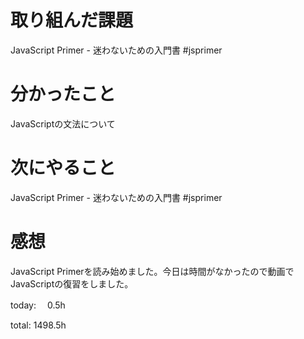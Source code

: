 # 取り組んだ課題
JavaScript Primer - 迷わないための入門書 #jsprimer

# 分かったこと
JavaScriptの文法について

# 次にやること
JavaScript Primer - 迷わないための入門書 #jsprimer

# 感想
JavaScript Primerを読み始めました。今日は時間がなかったので動画でJavaScriptの復習をしました。

today: 　0.5h

total: 1498.5h
